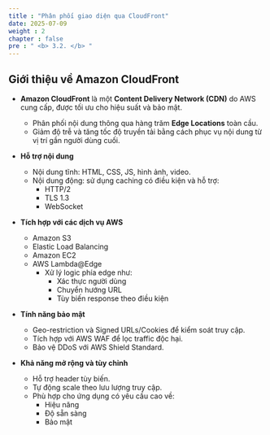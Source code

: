 ```yaml
---
title : "Phân phối giao diện qua CloudFront"
date: 2025-07-09 
weight : 2 
chapter : false
pre : " <b> 3.2. </b> "
---
```

## Giới thiệu về Amazon CloudFront

- **Amazon CloudFront** là một **Content Delivery Network (CDN)** do AWS cung cấp, được tối ưu cho hiệu suất và bảo mật.
  - Phân phối nội dung thông qua hàng trăm **Edge Locations** toàn cầu.
  - Giảm độ trễ và tăng tốc độ truyền tải bằng cách phục vụ nội dung từ vị trí gần người dùng cuối.

- **Hỗ trợ nội dung**
  - Nội dung tĩnh: HTML, CSS, JS, hình ảnh, video.
  - Nội dung động: sử dụng caching có điều kiện và hỗ trợ:
    - HTTP/2
    - TLS 1.3
    - WebSocket

- **Tích hợp với các dịch vụ AWS**
  - Amazon S3
  - Elastic Load Balancing
  - Amazon EC2
  - AWS Lambda@Edge
    - Xử lý logic phía edge như:
      - Xác thực người dùng
      - Chuyển hướng URL
      - Tùy biến response theo điều kiện

- **Tính năng bảo mật**
  - Geo-restriction và Signed URLs/Cookies để kiểm soát truy cập.
  - Tích hợp với AWS WAF để lọc traffic độc hại.
  - Bảo vệ DDoS với AWS Shield Standard.

- **Khả năng mở rộng và tùy chỉnh**
  - Hỗ trợ header tùy biến.
  - Tự động scale theo lưu lượng truy cập.
  - Phù hợp cho ứng dụng có yêu cầu cao về:
    - Hiệu năng
    - Độ sẵn sàng
    - Bảo mật

